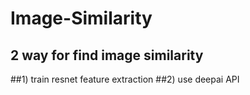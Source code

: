 # Image-Similarity
## 2 way for find image similarity
##1) train resnet feature extraction 
##2) use deepai API
